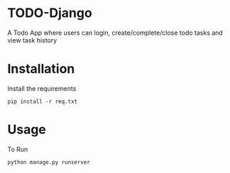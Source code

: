 # TODO-Django
A Todo App where users can login, create/complete/close todo tasks and view task history


# Installation
Install the requirements

```
pip install -r req.txt
```

# Usage
To Run

```
python manage.py runserver
```
